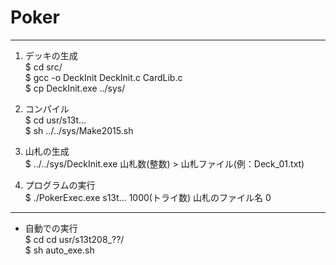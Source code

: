# Poker

---
1. デッキの生成  
    $ cd src/  
    $ gcc -o DeckInit DeckInit.c CardLib.c  
    $ cp DeckInit.exe ../sys/  

2. コンパイル  
    $ cd usr/s13t...  
    $ sh ../../sys/Make2015.sh  

3. 山札の生成  
    $ ../../sys/DeckInit.exe 山札数(整数) > 山札ファイル(例：Deck_01.txt)  

4. プログラムの実行  
    $ ./PokerExec.exe s13t... 1000(トライ数) 山札のファイル名 0  

---

* 自動での実行  
    $ cd cd usr/s13t208_??/  
    $ sh auto_exe.sh  
